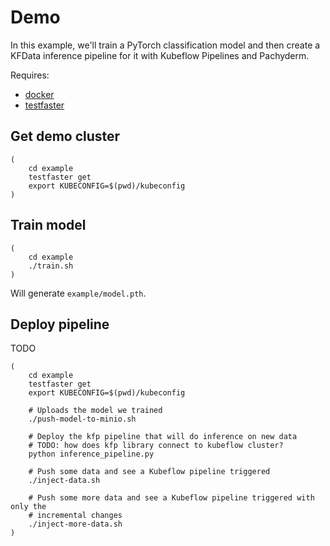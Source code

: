 # Demo

In this example, we'll train a PyTorch classification model and then create a KFData inference pipeline for it with Kubeflow Pipelines and Pachyderm.

Requires:
- [docker](https://docs.docker.com/engine/install/)
- [testfaster](https://testfaster.ci)

## Get demo cluster
```
(
    cd example
    testfaster get
    export KUBECONFIG=$(pwd)/kubeconfig
)
```

## Train model

```
(
    cd example
    ./train.sh
)
```

Will generate `example/model.pth`.

## Deploy pipeline

TODO

```
(
    cd example
    testfaster get
    export KUBECONFIG=$(pwd)/kubeconfig

    # Uploads the model we trained
    ./push-model-to-minio.sh

    # Deploy the kfp pipeline that will do inference on new data
    # TODO: how does kfp library connect to kubeflow cluster?
    python inference_pipeline.py

    # Push some data and see a Kubeflow pipeline triggered
    ./inject-data.sh

    # Push some more data and see a Kubeflow pipeline triggered with only the
    # incremental changes
    ./inject-more-data.sh
)
```


